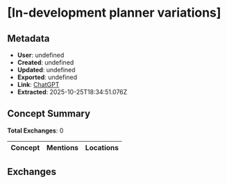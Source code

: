 # \[In-development planner variations\]

## Metadata

- **User**: undefined
- **Created**: undefined
- **Updated**: undefined
- **Exported**: undefined
- **Link**: [ChatGPT](undefined)
- **Extracted**: 2025-10-25T18:34:51.076Z

## Concept Summary

**Total Exchanges**: 0

| Concept | Mentions | Locations |
|---------|----------|----------|

## Exchanges

